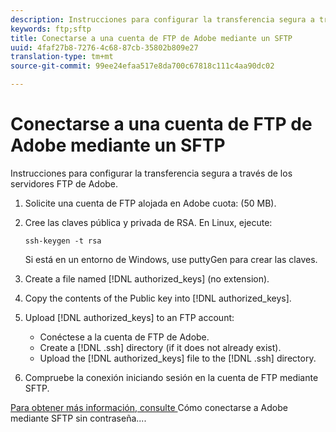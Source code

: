 ```yaml
---
description: Instrucciones para configurar la transferencia segura a través de los servidores FTP de Adobe.
keywords: ftp;sftp
title: Conectarse a una cuenta de FTP de Adobe mediante un SFTP
uuid: 4faf27b8-7276-4c68-87cb-35802b809e27
translation-type: tm+mt
source-git-commit: 99ee24efaa517e8da700c67818c111c4aa90dc02

---
```



# Conectarse a una cuenta de FTP de Adobe mediante un SFTP

Instrucciones para configurar la transferencia segura a través de los servidores FTP de Adobe.

1. Solicite una cuenta de FTP alojada en Adobe cuota: (50 MB).
1. Cree las claves pública y privada de RSA. En Linux, ejecute:

   ```
   ssh-keygen -t rsa
   ```

   Si está en un entorno de Windows, use puttyGen para crear las claves.

1. Create a file named [!DNL authorized_keys] (no extension).
1. Copy the contents of the Public key into [!DNL authorized_keys].
1. Upload [!DNL authorized_keys] to an FTP account:

   * Conéctese a la cuenta de FTP de Adobe.
   * Create a [!DNL .ssh] directory (if it does not already exist).
   * Upload the [!DNL authorized_keys] file to the [!DNL .ssh] directory.

1. Compruebe la conexión iniciando sesión en la cuenta de FTP mediante SFTP.

[Para obtener más información, consulte ](/help/export/ftp-and-sftp/c-sftp/ftp-sftp-cert-auth.md)Cómo conectarse a Adobe mediante SFTP sin contraseña....
